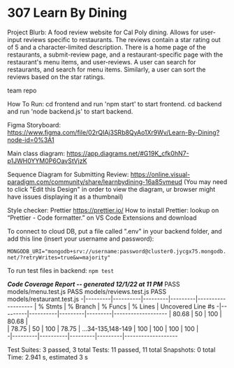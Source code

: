 # 307 Learn By Dining

Project Blurb: A food review website for Cal Poly dining. Allows for user-input reviews specific to restaurants. The reviews contain a star rating out of 5 and a character-limited description. There is a home page of the restaurants, a submit-review page, and a restaurant-specific page with the restaurant's menu items, and user-reviews. A user can search for restaurants, and search for menu items. Similarly, a user can sort the reviews based on the star ratings. 

team repo 

How To Run: 
        cd frontend and run 'npm start' to start frontend. 
        cd backend and run 'node backend.js' to start backend. 

Figma Storyboard: https://www.figma.com/file/02rQIAj3SRb8QyAo1Xr9Wv/Learn-By-Dining?node-id=0%3A1

Main class diagram: https://app.diagrams.net/#G19K_cfk0hN7-p1JWH0YYM0P6OavStVjzK

Sequence Diagram for Submitting Review: https://online.visual-paradigm.com/community/share/learnbydining-16a85vmeud
(You may need to click "Edit this Design" in order to view the diagram, ur browser might have issues displaying it as a thumbnail)

Style checker: Prettier https://prettier.io/
      How to install Prettier: lookup on “Prettier - Code formatter.” on VS Code Extensions and download

To connect to cloud DB, put a file called ".env" in your backend folder, and add this line (insert your username and password):

```MONGODB_URI="mongodb+srv://username:password@cluster0.jycgx75.mongodb.net/?retryWrites=true&w=majority"```

To run test files in backend:
```npm test```


**_Code Coverage Report -- generated 12/1/22 at 11 PM_**
 PASS  models/menu.test.js
 PASS  models/reviews.test.js
 PASS  models/restaurant.test.js
-|---------|----------|---------|---------|-------------------
 | % Stmts | % Branch | % Funcs | % Lines | Uncovered Line #s 
-|---------|----------|---------|---------|-------------------
 |   80.68 |       50 |     100 |   80.68 |                   
  |   78.75 |       50 |     100 |   78.75 | ...34-135,148-149 
  |     100 |      100 |     100 |     100 |                   
-|---------|----------|---------|---------|-------------------

Test Suites: 3 passed, 3 total
Tests:       11 passed, 11 total
Snapshots:   0 total
Time:        2.941 s, estimated 3 s
